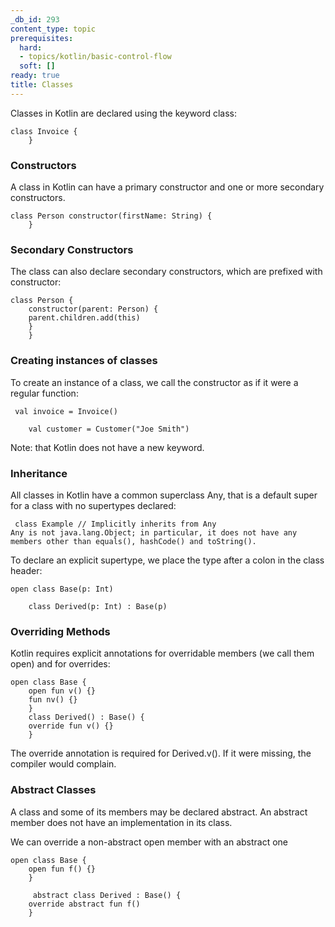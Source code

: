 ```yaml
---
_db_id: 293
content_type: topic
prerequisites:
  hard:
  - topics/kotlin/basic-control-flow
  soft: []
ready: true
title: Classes
---
```


Classes in Kotlin are declared using the keyword class:

````
class Invoice {
    }
````

### Constructors
A class in Kotlin can have a primary constructor and one or more secondary constructors.


````
class Person constructor(firstName: String) {
    }

````

### Secondary Constructors
The class can also declare secondary constructors, which are prefixed with constructor:

````
class Person {
    constructor(parent: Person) {
    parent.children.add(this)
    }
    }
````

### Creating instances of classes
To create an instance of a class, we call the constructor as if it were a regular function:
````
 val invoice = Invoice()

    val customer = Customer("Joe Smith")
````

Note: that Kotlin does not have a new keyword.

### Inheritance
All classes in Kotlin have a common superclass Any, that is a default super for a class with no supertypes declared:


````
 class Example // Implicitly inherits from Any
Any is not java.lang.Object; in particular, it does not have any members other than equals(), hashCode() and toString().
````

To declare an explicit supertype, we place the type after a colon in the class header:

````
open class Base(p: Int)

    class Derived(p: Int) : Base(p)
````

### Overriding Methods
Kotlin requires explicit annotations for overridable members (we call them open) and for overrides:

````
open class Base {
    open fun v() {}
    fun nv() {}
    }
    class Derived() : Base() {
    override fun v() {}
    }

````

The override annotation is required for Derived.v(). If it were missing, the compiler would complain.


### Abstract Classes
A class and some of its members may be declared abstract. An abstract member does not have an implementation in its class.

We can override a non-abstract open member with an abstract one

````
open class Base {
    open fun f() {}
    }

     abstract class Derived : Base() {
    override abstract fun f()
    }
````